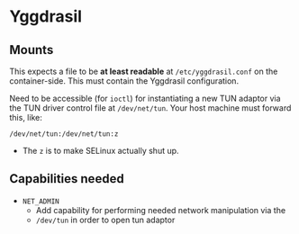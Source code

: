 Yggdrasil
=========


## Mounts

This expects a file to be **at least readable** at `/etc/yggdrasil.conf`
on the container-side. This must contain the Yggdrasil configuration.

Need to be accessible (for `ioctl`) for instantiating a new TUN adaptor
via the TUN driver control file at `/dev/net/tun`. Your host machine
must forward this, like:

`/dev/net/tun:/dev/net/tun:z`

* The `z` is to make SELinux actually shut up.

## Capabilities needed

* `NET_ADMIN`
	* Add capability for performing needed network manipulation via the
	* `/dev/tun` in order to open tun adaptor
